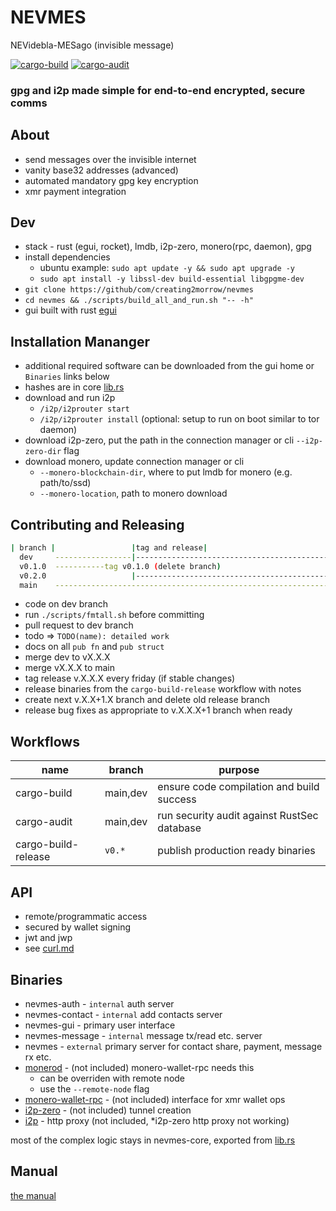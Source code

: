 # NEVMES

NEVidebla-MESago (invisible message)

[![cargo-build](https://github.com/creating2morrow/nevmes/actions/workflows/rust.yml/badge.svg?branch=main)](https://github.com/creating2morrow/nevmes/actions/workflows/rust.yml)
[![cargo-audit](https://github.com/creating2morrow/nevmes/actions/workflows/audit.yml/badge.svg?branch=main)](https://github.com/creating2morrow/nevmes/actions/workflows/audit.yml)

### gpg and i2p made simple for end-to-end encrypted, secure comms

## About

* send messages over the invisible internet
* vanity base32 addresses (advanced)
* automated mandatory gpg key encryption
* xmr payment integration

## Dev

* stack - rust (egui, rocket), lmdb, i2p-zero, monero(rpc, daemon), gpg
* install dependencies
    * ubuntu example: `sudo apt update -y && sudo apt upgrade -y`
    * `sudo apt install -y libssl-dev build-essential libgpgme-dev`
* `git clone https://github/com/creating2morrow/nevmes`
* `cd nevmes && ./scripts/build_all_and_run.sh "-- -h"`
* gui built with rust [egui](https://docs.rs/egui/latest/egui/)

## Installation Mananger

* additional required software can be downloaded from the gui home or `Binaries` links below
* hashes are in core [lib.rs](./nevmes-core/src/lib.rs)
* download and run i2p
  * `/i2p/i2prouter start` 
  * `/i2p/i2prouter install` (optional: setup to run on boot similar to tor daemon)
* download i2p-zero, put the path in the connection manager or cli `--i2p-zero-dir` flag
* download monero, update connection manager or cli
  * `--monero-blockchain-dir`, where to put lmdb for monero (e.g. path/to/ssd)
  * `--monero-location`, path to monero download

## Contributing and Releasing

```bash
| branch |                 |tag and release|
  dev     -----------------|-------------------------------------------->
  v0.1.0  -----------tag v0.1.0 (delete branch)
  v0.2.0                   |-------------------------------------------->
  main    -------------------------------------------------------------->
```

* code on dev branch
* run `./scripts/fmtall.sh` before committing
* pull request to dev branch
* todo => `TODO(name): detailed work`
* docs on all `pub fn` and `pub struct`
* merge dev to vX.X.X
* merge vX.X.X to main
* tag release v.X.X.X every friday (if stable changes)
* release binaries from the `cargo-build-release` workflow with notes
* create next v.X.X+1.X branch and delete old release branch
* release bug fixes as appropriate to v.X.X.X+1 branch when ready

## Workflows

|name                | branch   | purpose                                     |
|--                  |--        |--                                           |
|cargo-build         | main,dev | ensure code compilation and build success   |
|cargo-audit         | main,dev | run security audit against RustSec database |
|cargo-build-release | `v0.*`   | publish production ready binaries           |

## API

* remote/programmatic access
* secured by wallet signing
* jwt and jwp
* see [curl.md](./docs/curl.md)

## Binaries

* nevmes-auth - `internal` auth server
* nevmes-contact - `internal` add contacts server
* nevmes-gui - primary user interface
* nevmes-message - `internal` message tx/read etc. server
* nevmes - `external` primary server for contact share, payment, message rx etc.
* [monerod](https://www.getmonero.org/downloads/#cli) - (not included) monero-wallet-rpc needs this
    * can be overriden with remote node
    * use the `--remote-node` flag
* [monero-wallet-rpc](https://www.getmonero.org/downloads/#cli) - (not included) interface for xmr wallet ops
* [i2p-zero](https://github.com/i2p-zero/i2p-zero/releases/tag/v1.20) - (not included) tunnel creation
* [i2p](https://geti2p.net/en/download) - http proxy (not included, *i2p-zero http proxy not working)

most of the complex logic stays in nevmes-core, exported from [lib.rs](./nevmes-core/src/lib.rs)

## Manual

[the manual](./docs/man.md)
